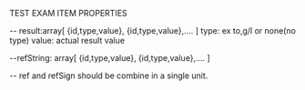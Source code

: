 TEST EXAM ITEM PROPERTIES

-- result:array[ {id,type,value}, {id,type,value},.... ]
type: ex to,g/l or none(no type)
value: actual result value

--refString: array[ {id,type,value}, {id,type,value},.... ]

-- ref and refSign should be combine in a single unit.
